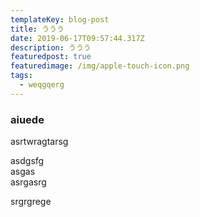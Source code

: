 ```yaml
---
templateKey: blog-post
title: ううう
date: 2019-06-17T09:57:44.317Z
description: ううう
featuredpost: true
featuredimage: /img/apple-touch-icon.png
tags:
  - weqgqerg
---
```

### aiuede

asrtwragtarsg


asdgsfg  
asgas  
asrgasrg  

srgrgrege  
